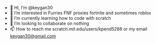 - 👋 Hi, I’m @keygan30
- 👀 I’m interested in Furries FNF proxies fortnite and sometimes roblox
- 🌱 I’m currently learning how to code with scratch
- 💞️ I’m looking to collaborate on nothing
- 📫 How to reach me scratch.mit.edu/users/kpend5288 or my email keygan30@gmail.com

<!---
keygan30/keygan30 is a ✨ special ✨ repository because its `README.md` (this file) appears on your GitHub profile.
You can click the Preview link to take a look at your changes.
--->
